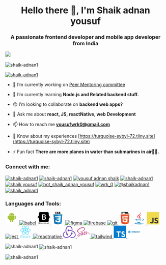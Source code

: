 <h1 align="center">Hello there 👋, I'm Shaik adnan yousuf</h1>
<h3 align="center">A passionate frontend developer and mobile app developer from India</h3>
<img src="https://encrypted-tbn0.gstatic.com/images?q=tbn:ANd9GcTv9jfsm7AczhDsZuloD8wiWy8RYome3D_x5g&usqp=CAU">
<p align="left"> <img src="https://komarev.com/ghpvc/?username=shaik-adnan1&label=Profile%20views&color=0e75b6&style=flat" alt="shaik-adnan1" /> </p>

<p align="left"> <a href="https://github.com/ryo-ma/github-profile-trophy"><img src="https://github-profile-trophy.vercel.app/?username=shaik-adnan1" alt="shaik-adnan1" /></a> </p>

- 🔭 I’m currently working on [Peer Mentoring committee](https://github.com/shaik-adnan1/pmcwebsitemain.git)

- 🌱 I’m currently learning **Node.js and Related backend stuff.**

- 😜 I’m looking to collaborate on **backend web apps?**

- 💬 Ask me about **react, JS, reactNative, web Development**

- 📫 How to reach me **yousufwrk0@gmail.com**

- 📄 Know about my experiences [https://turquoise-sybyl-72.tiiny.site](https://turquoise-sybyl-72.tiiny.site)

- ⚡ Fun fact **There are more planes in water than submarines in air🙆‍♂️.**

<h3 align="left">Connect with me:</h3>
<p align="left">
<a href="https://codepen.io/shaik-adnan1" target="blank"><img align="center" src="https://raw.githubusercontent.com/rahuldkjain/github-profile-readme-generator/master/src/images/icons/Social/codepen.svg" alt="shaik-adnan1" height="30" width="40" /></a>
<a href="https://dev.to/shaik-adnan1" target="blank"><img align="center" src="https://raw.githubusercontent.com/rahuldkjain/github-profile-readme-generator/master/src/images/icons/Social/devto.svg" alt="shaik-adnan1" height="30" width="40" /></a>
<a href="https://linkedin.com/in/yousuf adnan shaik" target="blank"><img align="center" src="https://raw.githubusercontent.com/rahuldkjain/github-profile-readme-generator/master/src/images/icons/Social/linked-in-alt.svg" alt="yousuf adnan shaik" height="30" width="40" /></a>
<a href="https://stackoverflow.com/users/shaik-adnan1" target="blank"><img align="center" src="https://raw.githubusercontent.com/rahuldkjain/github-profile-readme-generator/master/src/images/icons/Social/stack-overflow.svg" alt="shaik-adnan1" height="30" width="40" /></a>
<a href="https://fb.com/shaik yousuf" target="blank"><img align="center" src="https://raw.githubusercontent.com/rahuldkjain/github-profile-readme-generator/master/src/images/icons/Social/facebook.svg" alt="shaik yousuf" height="30" width="40" /></a>
<a href="https://instagram.com/not_shaik_adnan_yousuf" target="blank"><img align="center" src="https://raw.githubusercontent.com/rahuldkjain/github-profile-readme-generator/master/src/images/icons/Social/instagram.svg" alt="not_shaik_adnan_yousuf" height="30" width="40" /></a>
<a href="https://dribbble.com/wrk_0" target="blank"><img align="center" src="https://raw.githubusercontent.com/rahuldkjain/github-profile-readme-generator/master/src/images/icons/Social/dribbble.svg" alt="wrk_0" height="30" width="40" /></a>
<a href="https://hashnode.com/@shaikadnan1" target="blank"><img align="center" src="https://raw.githubusercontent.com/rahuldkjain/github-profile-readme-generator/master/src/images/icons/Social/hashnode.svg" alt="@shaikadnan1" height="30" width="40" /></a>
<a href="https://www.leetcode.com/shaik_adnan1" target="blank"><img align="center" src="https://raw.githubusercontent.com/rahuldkjain/github-profile-readme-generator/master/src/images/icons/Social/leet-code.svg" alt="shaik_adnan1" height="30" width="40" /></a>
</p>

<h3 align="left">Languages and Tools:</h3>
<p align="left"> <a href="https://developer.android.com" target="_blank" rel="noreferrer"> <img src="https://raw.githubusercontent.com/devicons/devicon/master/icons/android/android-original-wordmark.svg" alt="android" width="40" height="40"/> </a> <a href="https://babeljs.io/" target="_blank" rel="noreferrer"> <img src="https://www.vectorlogo.zone/logos/babeljs/babeljs-icon.svg" alt="babel" width="40" height="40"/> </a> <a href="https://getbootstrap.com" target="_blank" rel="noreferrer"> <img src="https://raw.githubusercontent.com/devicons/devicon/master/icons/bootstrap/bootstrap-plain-wordmark.svg" alt="bootstrap" width="40" height="40"/> </a> <a href="https://www.w3schools.com/css/" target="_blank" rel="noreferrer"> <img src="https://raw.githubusercontent.com/devicons/devicon/master/icons/css3/css3-original-wordmark.svg" alt="css3" width="40" height="40"/> </a> <a href="https://www.figma.com/" target="_blank" rel="noreferrer"> <img src="https://www.vectorlogo.zone/logos/figma/figma-icon.svg" alt="figma" width="40" height="40"/> </a> <a href="https://firebase.google.com/" target="_blank" rel="noreferrer"> <img src="https://www.vectorlogo.zone/logos/firebase/firebase-icon.svg" alt="firebase" width="40" height="40"/> </a> <a href="https://git-scm.com/" target="_blank" rel="noreferrer"> <img src="https://www.vectorlogo.zone/logos/git-scm/git-scm-icon.svg" alt="git" width="40" height="40"/> </a> <a href="https://www.w3.org/html/" target="_blank" rel="noreferrer"> <img src="https://raw.githubusercontent.com/devicons/devicon/master/icons/html5/html5-original-wordmark.svg" alt="html5" width="40" height="40"/> </a> <a href="https://www.java.com" target="_blank" rel="noreferrer"> <img src="https://raw.githubusercontent.com/devicons/devicon/master/icons/java/java-original.svg" alt="java" width="40" height="40"/> </a> <a href="https://developer.mozilla.org/en-US/docs/Web/JavaScript" target="_blank" rel="noreferrer"> <img src="https://raw.githubusercontent.com/devicons/devicon/master/icons/javascript/javascript-original.svg" alt="javascript" width="40" height="40"/> </a> <a href="https://jestjs.io" target="_blank" rel="noreferrer"> <img src="https://www.vectorlogo.zone/logos/jestjsio/jestjsio-icon.svg" alt="jest" width="40" height="40"/> </a> <a href="https://reactjs.org/" target="_blank" rel="noreferrer"> <img src="https://raw.githubusercontent.com/devicons/devicon/master/icons/react/react-original-wordmark.svg" alt="react" width="40" height="40"/> </a> <a href="https://reactnative.dev/" target="_blank" rel="noreferrer"> <img src="https://reactnative.dev/img/header_logo.svg" alt="reactnative" width="40" height="40"/> </a> <a href="https://redux.js.org" target="_blank" rel="noreferrer"> <img src="https://raw.githubusercontent.com/devicons/devicon/master/icons/redux/redux-original.svg" alt="redux" width="40" height="40"/> </a> <a href="https://sass-lang.com" target="_blank" rel="noreferrer"> <img src="https://raw.githubusercontent.com/devicons/devicon/master/icons/sass/sass-original.svg" alt="sass" width="40" height="40"/> </a> <a href="https://tailwindcss.com/" target="_blank" rel="noreferrer"> <img src="https://www.vectorlogo.zone/logos/tailwindcss/tailwindcss-icon.svg" alt="tailwind" width="40" height="40"/> </a> <a href="https://www.typescriptlang.org/" target="_blank" rel="noreferrer"> <img src="https://raw.githubusercontent.com/devicons/devicon/master/icons/typescript/typescript-original.svg" alt="typescript" width="40" height="40"/> </a> <a href="https://webpack.js.org" target="_blank" rel="noreferrer"> <img src="https://raw.githubusercontent.com/devicons/devicon/d00d0969292a6569d45b06d3f350f463a0107b0d/icons/webpack/webpack-original-wordmark.svg" alt="webpack" width="40" height="40"/> </a> </p>

<p><img align="left" src="https://github-readme-stats.vercel.app/api/top-langs?username=shaik-adnan1&show_icons=true&locale=en&layout=compact" alt="shaik-adnan1" /></p>

<p>&nbsp;<img align="center" src="https://github-readme-stats.vercel.app/api?username=shaik-adnan1&show_icons=true&locale=en" alt="shaik-adnan1" /></p>

<p><img align="center" src="https://github-readme-streak-stats.herokuapp.com/?user=shaik-adnan1&" alt="shaik-adnan1" /></p>
